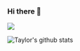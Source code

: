 ### Hi there 👋

<!--
**wjkqwer/wjkqwer** is a ✨ _special_ ✨ repository because its `README.md` (this file) appears on your GitHub profile.

Here are some ideas to get you started:

- 🔭 I’m currently working on ...
- 🌱 I’m currently learning ...
- 👯 I’m looking to collaborate on ...
- 🤔 I’m looking for help with ...
- 💬 Ask me about ...
- 📫 How to reach me: ...
- 😄 Pronouns: ...
- ⚡ Fun fact: ...
-->

<img src = "https://github-readme-stats.vercel.app/api/top-langs/?username=wjkqwer&layout=compact">

![Taylor's github stats](https://github-readme-stats.vercel.app/api?username=wjkqwer&show_icons=true&hide=[%22issues%22])
